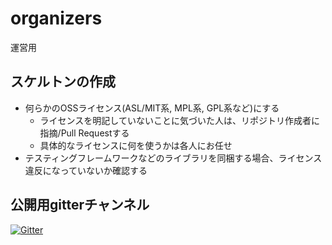 organizers
==========

運営用

スケルトンの作成
----------

* 何らかのOSSライセンス(ASL/MIT系, MPL系, GPL系など)にする
  - ライセンスを明記していないことに気づいた人は、リポジトリ作成者に指摘/Pull Requestする
  -  具体的なライセンスに何を使うかは各人にお任せ
* テスティングフレームワークなどのライブラリを同梱する場合、ライセンス違反になっていないか確認する


公開用gitterチャンネル
-----------

[![Gitter](https://badges.gitter.im/_チャットへ.svg)](https://gitter.im/tddbc/public?utm_source=badge&utm_medium=badge&utm_campaign=pr-badge&utm_content=badge)


